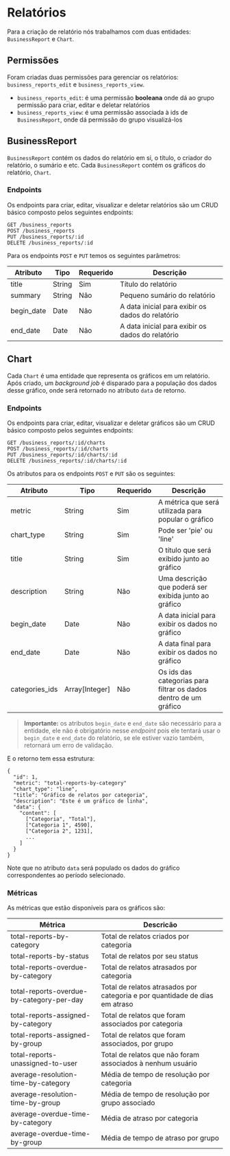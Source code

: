 # Relatórios

Para a criação de relatório nós trabalhamos com duas entidades: `BusinessReport` e `Chart`.

## Permissões

Foram criadas duas permissões para gerenciar os relatórios: `business_reports_edit` e `business_reports_view`.

* `business_reports_edit`: é uma permissão **booleana** onde dá ao grupo permissão para criar, editar e deletar relatórios
* `business_reports_view`: é uma permissão associada à ids de `BusinessReport`, onde dá permissão do grupo visualizá-los

## BusinessReport

`BusinessReport` contém os dados do relatório em si, o título, o criador do relatório, o sumário e etc. Cada `BusinessReport` contém os gráficos do relatório, `Chart`.

### Endpoints

Os endpoints para criar, editar, visualizar e deletar relatórios são um CRUD básico composto pelos seguintes endpoints:

    GET /business_reports
    POST /business_reports
    PUT /business_reports/:id
    DELETE /business_reports/:id

Para os endpoints `POST` e `PUT` temos os seguintes parâmetros:

| Atributo   | Tipo   | Requerido | Descrição                                        |
|------------|--------|-----------|--------------------------------------------------|
| title      | String | Sim       | Título do relatório                              |
| summary    | String | Não       | Pequeno sumário do relatório                     |
| begin_date | Date   | Não       | A data inicial para exibir os dados do relatório |
| end_date   | Date   | Não       | A data inicial para exibir os dados do relatório |

## Chart

Cada `Chart` é uma entidade que representa os gráficos em um relatório. Após criado, um _background job_ é disparado para a população dos dados desse gráfico, onde será retornado no atributo `data` de retorno.

### Endpoints

Os endpoints para criar, editar, visualizar e deletar gráficos são um CRUD básico composto pelos seguintes endpoints:

    GET /business_reports/:id/charts
    POST /business_reports/:id/charts
    PUT /business_reports/:id/charts/:id
    DELETE /business_reports/:id/charts/:id

Os atributos para os endpoints `POST` e `PUT` são os seguintes:

| Atributo       | Tipo           | Requerido | Descrição                                                        |
|----------------|----------------|-----------|------------------------------------------------------------------|
| metric         | String         | Sim       | A métrica que será utilizada para popular o gráfico              |
| chart_type     | String         | Sim       | Pode ser 'pie' ou 'line'                                         |
| title          | String         | Sim       | O título que será exibido junto ao gráfico                       |
| description    | String         | Não       | Uma descrição que poderá ser exibida junto ao gráfico            |
| begin_date     | Date           | Não       | A data inicial para exibir os dados no gráfico                   |
| end_date       | Date           | Não       | A data final para exibir os dados no gráfico                     |
| categories_ids | Array[Integer] | Não       | Os ids das categorias para filtrar os dados dentro de um gráfico |

> **Importante:** os atributos `begin_date` e `end_date` são necessário para a entidade, ele não é obrigatório
> nesse _endpoint_ pois ele tentará usar o `begin_date` e `end_date` do relatório, se ele estiver vazio também,
> retornará um erro de validação.

E o retorno tem essa estrutura:

    {
      "id": 1,
      "metric": "total-reports-by-category"
      "chart_type": "line",
      "title": "Gráfico de relatos por categoria",
      "description": "Este é um gráfico de linha",
      "data": {
        "content": [
          ["Categoria", "Total"],
          ["Categoria 1", 4590],
          ["Categoria 2", 1231],
          ...
        ]
      }
    }

Note que no atributo `data` será populado os dados do gráfico correspondentes ao período selecionado.

### Métricas

As métricas que estão disponíveis para os gráficos são:

| Métrica                                  | Descricão                                                                   |
|------------------------------------------|-----------------------------------------------------------------------------|
| total-reports-by-category                | Total de relatos criados por categoria                                      |
| total-reports-by-status                  | Total de relatos por seu status                                             |
| total-reports-overdue-by-category        | Total de relatos atrasados por categoria                                    |
| total-reports-overdue-by-category-per-day | Total de relatos atrasados por categoria e por quantidade de dias em atraso |
| total-reports-assigned-by-category       | Total de relatos que foram associados por categoria                         |
| total-reports-assigned-by-group          | Total de relatos que foram associados, por grupo                            |
| total-reports-unassigned-to-user         | Total de relatos que não foram associados à nenhum usuário                  |
| average-resolution-time-by-category      | Média de tempo de resolução por categoria                                   |
| average-resolution-time-by-group         | Média de tempo de resolução por grupo associado                             |
| average-overdue-time-by-category         | Média de atraso por categoria                                               |
| average-overdue-time-by-group            | Média de tempo de atraso por grupo                                          |
